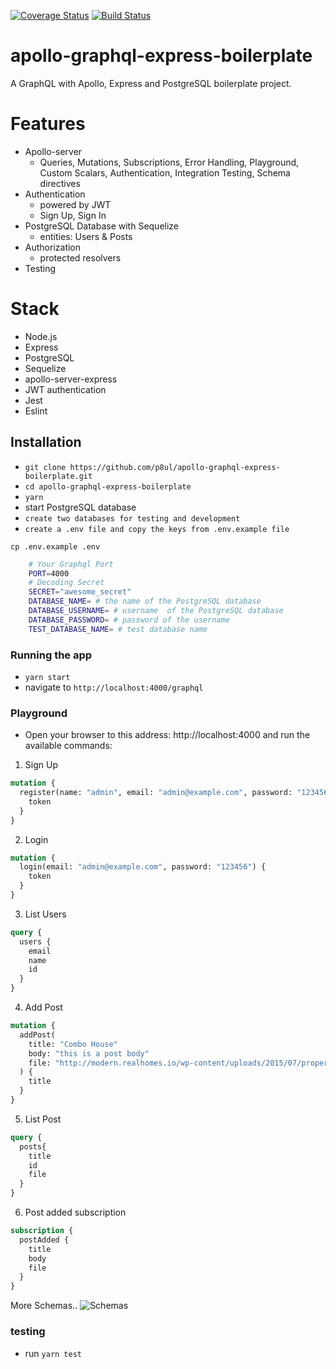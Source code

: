 [![Coverage Status](https://coveralls.io/repos/github/p8ul/apollo-graphql-express-boilerplate/badge.svg?branch=master)](https://coveralls.io/github/p8ul/apollo-graphql-express-boilerplate?branch=master)
[![Build Status](https://travis-ci.org/p8ul/apollo-graphql-express-boilerplate.svg?branch=master)](https://travis-ci.org/p8ul/apollo-graphql-express-boilerplate)
# apollo-graphql-express-boilerplate
A GraphQL with Apollo, Express and PostgreSQL boilerplate project.

# Features 
- Apollo-server
    - Queries, Mutations, Subscriptions, Error Handling, Playground, Custom Scalars, Authentication, Integration Testing, Schema directives
- Authentication
    - powered by JWT
    - Sign Up, Sign In
- PostgreSQL Database with Sequelize
    - entities: Users & Posts
- Authorization
    - protected resolvers
- Testing

# Stack
- Node.js
- Express
- PostgreSQL
- Sequelize
- apollo-server-express
- JWT authentication
- Jest
- Eslint

## Installation
* `git clone https://github.com/p8ul/apollo-graphql-express-boilerplate.git`
* `cd apollo-graphql-express-boilerplate`
* `yarn`
* start PostgreSQL database
* `create two databases for testing and development`
* `create a .env file and copy the keys from .env.example file`

```cp .env.example .env```

```bash
    # Your Graphql Port
    PORT=4000
    # Decoding Secret
    SECRET="awesome_secret"
    DATABASE_NAME= # the name of the PostgreSQL database
    DATABASE_USERNAME= # username  of the PostgreSQL database
    DATABASE_PASSWORD= # password of the username
    TEST_DATABASE_NAME= # test database name
```

### Running the app
* `yarn start`
* navigate to `http://localhost:4000/graphql`

### Playground
- Open your browser to this address: http://localhost:4000 and run the available commands:
1. Sign Up
```graphQL
mutation {
  register(name: "admin", email: "admin@example.com", password: "123456") {
    token
  }
}
```

2. Login

```graphQL
mutation {
  login(email: "admin@example.com", password: "123456") {
    token
  }
}
```

3. List Users

```graphQL
query {
  users {
    email
    name
    id
  }
}
```

4. Add Post
```graphQL
mutation {
  addPost(
    title: "Combo House"
    body: "this is a post body"
    file: "http://modern.realhomes.io/wp-content/uploads/2015/07/property-10-exterior-680x510.jpg"
  ) {
    title
  }
}
```

5. List Post
```graphQL
query {
  posts{
    title
    id
    file
  }
}
```

6. Post added subscription
```graphQL
subscription {
  postAdded {
    title
    body
    file
  }
}
```
More Schemas..
![Schemas](/screenshots/schema.png?raw=true "Screenshot")

### testing
* run `yarn test`
